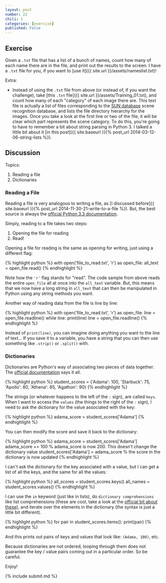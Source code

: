 ```yaml
---
layout: post
number: 22
chili: 1
categories: [exercise]
published: False
---
```


## Exercise

Given a `.txt` file that has a list of a bunch of names, count how many of each name there are in the file, and print out the results to the screen. I have a `.txt` file for you, if you want to [use it]({{ site.url }}/assets/nameslist.txt)!

Extra:

* Instead of using the `.txt` file from above (or instead of, if you want the challenge), take [this `.txt` file]({{ site.url }}/assets/Training_01.txt), and count how many of each "category" of each image there are. This text file is actually a list of files corresponding to the [SUN database](http://sundatabase.mit.edu) scene recognition database, and lists the file directory hierarchy for the images. Once you take a look at the first line or two of the file, it will be clear which part represents the scene category. To do this, you're going to have to remember a bit about string parsing in Python 3. I talked a little bit about it [in this post]({{ site.baseurl }}{% post_url 2014-03-12-06-string-lists %}).

## Discussion

Topics: 

1. Reading a file
2. Dictionaries

### Reading a File

Reading a file is very analogous to writing a file, as [I discussed before]{{ site.baseurl }}{% post_url 2014-11-30-21-write-to-a-file %}). But, the best source is always the [official Python 3.3 documentation](https://docs.python.org/3.3/tutorial/inputoutput.html#reading-and-writing-files). 

Simply, reading to a file takes two steps: 

1. Opening the file for reading
2. Read!

Opening a file for reading is the same as opening for writing, just using a different flag:

{% highlight python %}
  with open('file_to_read.txt', 'r') as open_file:
    all_text = open_file.read()
{% endhighlight %}

Note how the `'r'` flag stands for "read". The code sample from above reads the entire `open_file` all at once into the `all_text` variable. But, this means that we now have a long string in `all_text` that can then be manipulated in Python using any string methods you want. 

Another way of reading data from the file is line by line: 

{% highlight python %}
  with open('file_to_read.txt', 'r') as open_file:
  	line = open_file.readline()
  	while line:
    	print(line)
    	line = open_file.readline()
{% endhighlight %}

Instead of `print(line)`, you can imagine doing anything you want to the line of text... If you save it to a variable, you have a string that you can then use something like `.strip()` or `.split()` with.

### Dictionaries

Dictionaries are Python's way of associating two pieces of data together. The [official documentation](https://docs.python.org/3.3/tutorial/datastructures.html#dictionaries) says it all.

{% highlight python %}
  student_scores = {'Adama': 100, 'Starbuck': 75, 'Apollo': 80, 'Athena': 85, 'Agathon': 90}
{% endhighlight %}

The strings (or whatever happens to the left of the `:` sign), are called `keys`. When I want to access the `values` (the things to the right of the `:` sign), I need to ask the dictionary for the value associated with the key: 

{% highlight python %}
  adama_score = student_scores['Adama']
{% endhighlight %}

You can then modify the score and save it back to the dictionary: 

{% highlight python %}
  adama_score = student_scores['Adama']
  adama_score += 100	% adama_score is now 200. This doesn't change the dictionary value
  student_scores['Adama'] = adama_score		% the score in the dictionary is now updated
{% endhighlight %}

I can't ask the dictionary for the key associated with a value, but I can get a list of all the keys, and the same for all the values: 

{% highlight python %}
  all_scores = student_scores.keys()
  all_names = student_scores.values()
{% endhighlight %}

I can use the `in` keyword (just like in lists), do `dictionary comprehensions` like list comprehensions (these are cool, take a look at the [official bit about these](https://docs.python.org/3.3/tutorial/datastructures.html#dictionaries)), and iterate over the elements in the dictionary (the syntax is just a little bit different). 

{% highlight python %}
  for pair in student_scores.items():
  	print(pair)
{% endhighlight %}

And this prints out pairs of keys and values that look like: `(Adama, 100)`, etc.

Because dictionaries are not ordered, looping through them does not guarantee the key / value pairs coming out in a particular order. So be careful. 

Enjoy!

{% include submit.md %}